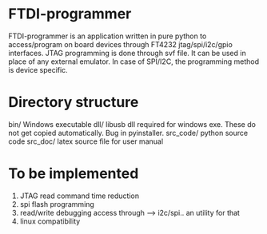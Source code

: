 # FTDI-programmer
FTDI-programmer is an application written in pure python to access/program on board devices through FT4232 jtag/spi/i2c/gpio interfaces. JTAG programming is done through svf file. It can be used in place of any external emulator.
In case of SPI/I2C, the programming method is device specific.

# Directory structure
bin/  Windows executable
dll/  libusb dll required for windows exe. These do not get copied automatically. Bug in pyinstaller.
src_code/   python source code
src_doc/    latex source file for user manual

# To be implemented
1. JTAG read command time reduction
2. spi flash programming
3. read/write debugging access through --> i2c/spi.. an utility for that
4. linux compatibility
